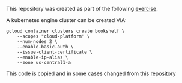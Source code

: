 This repository was created as part of the following [exercise](https://cloud.google.com/go/docs/tutorials/bookshelf-on-kubernetes-engine).

A kubernetes engine cluster can be created VIA:
```
gcloud container clusters create bookshelf \
    --scopes "cloud-platform" \
    --num-nodes 2 \
    --enable-basic-auth \
    --issue-client-certificate \
    --enable-ip-alias \
    --zone us-central1-a
```

This code is copied and in some cases changed from this [repository](https://github.com/GoogleCloudPlatform/golang-samples/tree/master/getting-started/bookshelf
)